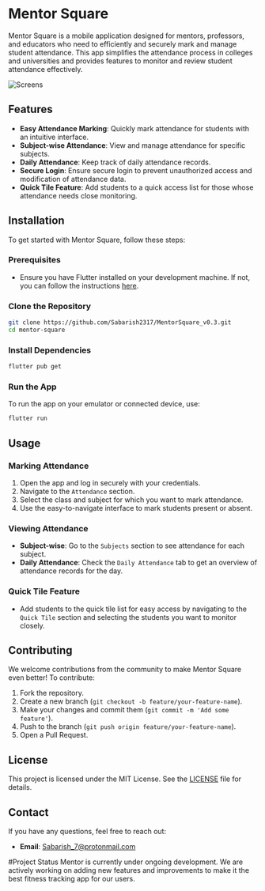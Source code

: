 # Mentor Square

Mentor Square is a mobile application designed for mentors, professors, and educators who need to efficiently and securely mark and manage student attendance. This app simplifies the attendance process in colleges and universities and provides features to monitor and review student attendance effectively.

![Screens](https://github.com/Sabarish2317/images-/blob/2a12b2bff36b653f183018fa40b3534efff06fc7/mentor-square-ui.png)

## Features

- **Easy Attendance Marking**: Quickly mark attendance for students with an intuitive interface.
- **Subject-wise Attendance**: View and manage attendance for specific subjects.
- **Daily Attendance**: Keep track of daily attendance records.
- **Secure Login**: Ensure secure login to prevent unauthorized access and modification of attendance data.
- **Quick Tile Feature**: Add students to a quick access list for those whose attendance needs close monitoring.

## Installation

To get started with Mentor Square, follow these steps:

### Prerequisites

- Ensure you have Flutter installed on your development machine. If not, you can follow the instructions [here](https://flutter.dev/docs/get-started/install).

### Clone the Repository

```sh
git clone https://github.com/Sabarish2317/MentorSquare_v0.3.git
cd mentor-square
```

### Install Dependencies

```sh
flutter pub get
```

### Run the App

To run the app on your emulator or connected device, use:

```sh
flutter run
```

## Usage

### Marking Attendance

1. Open the app and log in securely with your credentials.
2. Navigate to the `Attendance` section.
3. Select the class and subject for which you want to mark attendance.
4. Use the easy-to-navigate interface to mark students present or absent.

### Viewing Attendance

- **Subject-wise**: Go to the `Subjects` section to see attendance for each subject.
- **Daily Attendance**: Check the `Daily Attendance` tab to get an overview of attendance records for the day.

### Quick Tile Feature

- Add students to the quick tile list for easy access by navigating to the `Quick Tile` section and selecting the students you want to monitor closely.

## Contributing

We welcome contributions from the community to make Mentor Square even better! To contribute:

1. Fork the repository.
2. Create a new branch (`git checkout -b feature/your-feature-name`).
3. Make your changes and commit them (`git commit -m 'Add some feature'`).
4. Push to the branch (`git push origin feature/your-feature-name`).
5. Open a Pull Request.

## License

This project is licensed under the MIT License. See the [LICENSE](LICENSE) file for details.

## Contact

If you have any questions, feel free to reach out:        

- **Email**: Sabarish_7@protonmail.com


#Project Status
Mentor is currently under ongoing development. We are actively working on adding new features and improvements to make it the best fitness tracking app for our users.
